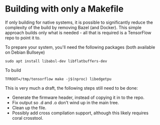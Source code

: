 # Building with only a Makefile

If only building for native systems, it is possible to significantly reduce
the complexity of the build by removing Bazel (and Docker). This simple
approach builds only what is needed - all that is required is a TensorFlow
repo to point it to.

To prepare your system, you'll need the following packages (both available on
Debian Bullseye)

```
sudo apt install libabsl-dev libflatbuffers-dev
```

To build

```
TFROOT=/tmp/tensorflow make -j$(nproc) libedgetpu
```

This is very much a draft, the following steps still need to be done:
* Generate the firmware header, instead of copying it in to the repo.
* Fix output so .d and .o don't wind up in the main tree.
* Clean up the file.
* Possibly add cross compilation support, although this likely requires
coral crosstool.
